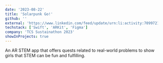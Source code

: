 ```yaml
---
date: '2023-08-22'
title: 'Solarpunk Go!'
github: ''
external: 'https://www.linkedin.com/feed/update/urn:li:activity:7099721272506421248/'
techstack: ['Swift', 'ARKit', 'Figma']
company: 'TCS Sustainathon 2023'
showInProjects: true
---
```


An AR STEM app that offers quests related to real-world problems to show girls that STEM can be fun and fulfilling.
